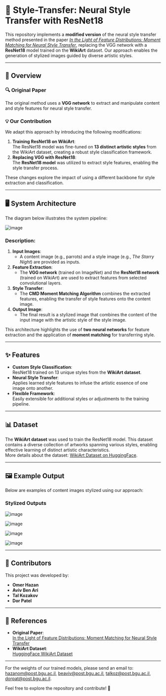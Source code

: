 # 🎨 Style-Transfer: Neural Style Transfer with ResNet18

This repository implements a **modified version** of the neural style transfer method presented in the paper [*In the Light of Feature Distributions: Moment Matching for Neural Style Transfer*](https://arxiv.org/abs/2103.07208), replacing the VGG network with a **ResNet18** model trained on the **WikiArt** dataset. Our approach enables the generation of stylized images guided by diverse artistic styles. 

---

## 📖 Overview

### 🔍 Original Paper
The original method uses a **VGG network** to extract and manipulate content and style features for neural style transfer.

### 💡 Our Contribution
We adapt this approach by introducing the following modifications:
1. **Training ResNet18 on WikiArt**:  
   The ResNet18 model was fine-tuned on **13 distinct artistic styles** from the WikiArt dataset, creating a robust style classification framework.
2. **Replacing VGG with ResNet18**:  
   The **ResNet18 model** was utilized to extract style features, enabling the style transfer process.

These changes explore the impact of using a different backbone for style extraction and classification.

---

## 🖥️ System Architecture

The diagram below illustrates the system pipeline:

![image](https://github.com/user-attachments/assets/e6108469-c4c3-4152-96d1-9c740145f9a1)

### Description:
1. **Input Images**:  
   - A content image (e.g., parrots) and a style image (e.g., *The Starry Night*) are provided as inputs.  
2. **Feature Extraction**:  
   - The **VGG network** (trained on ImageNet) and the **ResNet18 network** (trained on WikiArt) are used to extract features from selected convolutional layers.
3. **Style Transfer**:  
   - The **CMD Moment Matching Algorithm** combines the extracted features, enabling the transfer of style features onto the content image.
4. **Output Image**:  
   - The final result is a stylized image that combines the content of the input image with the artistic style of the style image.

This architecture highlights the use of **two neural networks** for feature extraction and the application of **moment matching** for transferring style.

---

## ✨ Features

- **Custom Style Classification**:  
  ResNet18 trained on 13 unique styles from the **WikiArt dataset**.
- **Neural Style Transfer**:  
  Applies learned style features to infuse the artistic essence of one image onto another.
- **Flexible Framework**:  
  Easily extensible for additional styles or adjustments to the training pipeline.

---

## 📊 Dataset

The **WikiArt dataset** was used to train the ResNet18 model. This dataset contains a diverse collection of artworks spanning various styles, enabling effective learning of distinct artistic characteristics.  
More details about the dataset: [WikiArt Dataset on HuggingFace](https://huggingface.co/datasets/huggan/wikiart).

---

## 🖼️ Example Output

Below are examples of content images stylized using our approach:


### Stylized Outputs
![image](https://github.com/user-attachments/assets/5fe9d6b9-3080-4af5-b084-af88ab5b7da2)

![image](https://github.com/user-attachments/assets/af7dc40c-6716-45ec-8c23-dbc04030eabd)

![image](https://github.com/user-attachments/assets/3d3ebb5c-9853-4204-86a0-8d93536a4b21)

![image](https://github.com/user-attachments/assets/799eb7da-d39c-4ead-abdb-8bb0b0ccfcd9)

---
## 👥 Contributors

This project was developed by:

- **Omer Hazan**
- **Aviv Ben Ari**
- **Tal Kozakov**
- **Dor Patel**

---
## 📂 References

- **Original Paper**:  
  [In the Light of Feature Distributions: Moment Matching for Neural Style Transfer](https://arxiv.org/abs/2103.07208)
- **WikiArt Dataset**:  
  [HuggingFace WikiArt Dataset](https://huggingface.co/datasets/huggan/wikiart)

---
For the weights of our trained models, please send an email to: hazanom@post.bgu.ac.il, beaviv@post.bgu.ac.il, talkoz@post.bgu.ac.il, dorpat@post.bgu.ac.il.

Feel free to explore the repository and contribute! 🚀
